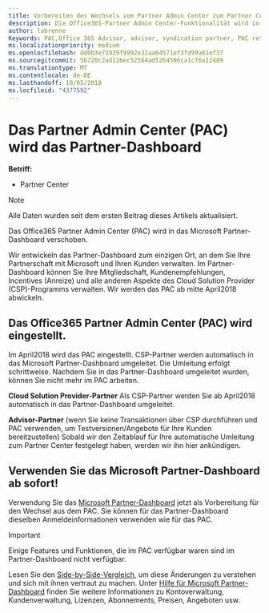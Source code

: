 ```yaml
---
title: Vorbereiten des Wechsels vom Partner Admin Center zum Partner Center | Partner Center
description: Die Office365-Partner Admin Center-Funktionalität wird in das Partner Center verschoben.
author: labrenne
Keywords: PAC,Office 365 Advisor, advisor, syndication partner, PAC retire, PAC retiring
ms.localizationpriority: medium
ms.openlocfilehash: dd0b3e73939f9992e32aa64571ef3fd99a61ef37
ms.sourcegitcommit: 5b720c2ad126ec52564ad5264596ca1cf6a12489
ms.translationtype: MT
ms.contentlocale: de-DE
ms.lasthandoff: 10/05/2018
ms.locfileid: "4377592"
---
```

# <a name="partner-admin-center-is-moving-to-the-partner-dashboard"></a>Das Partner Admin Center (PAC) wird das Partner-Dashboard

**Betriff:**

-  Partner Center

> [!NOTE]  
>  Alle Daten wurden seit dem ersten Beitrag dieses Artikels aktualisiert.

Das Office365 Partner Admin Center (PAC) wird in das Microsoft Partner-Dashboard verschoben.

Wir entwickeln das Partner-Dashboard zum einzigen Ort, an dem Sie Ihre Partnerschaft mit Microsoft und Ihren Kunden verwalten. Im Partner-Dashboard können Sie Ihre Mitgliedschaft, Kundenempfehlungen, Incentives (Anreize) und alle anderen Aspekte des Cloud Solution Provider (CSP)-Programms verwalten. Wir werden das PAC ab mitte April2018 abwickeln.

## <a name="the-office-365-partner-admin-center-pac-will-be-retired"></a>Das Office365 Partner Admin Center (PAC) wird eingestellt.

Im April2018 wird das PAC eingestellt. CSP-Partner werden automatisch in das Microsoft Partner-Dashboard umgeleitet. Die Umleitung erfolgt schrittweise. Nachdem Sie in das Partner-Dashboard umgeleitet wurden, können Sie nicht mehr im PAC arbeiten. 

**Cloud Solution Provider-Partner** Als CSP-Partner werden Sie ab April2018 automatisch in das Partner-Dashboard umgeleitet. 

**Advisor-Partner** (wenn Sie keine Transaktionen über CSP durchführen und PAC verwenden, um Testversionen/Angebote für Ihre Kunden bereitzustellen) Sobald wir den Zeitablauf für Ihre automatische Umleitung zum Partner Center festgelegt haben, werden wir ihn hier ankündigen. 


## <a name="start-using-the-microsoft-partner-dashboard-now"></a>Verwenden Sie das Microsoft Partner-Dashboard ab sofort!

Verwendung Sie das [Microsoft Partner-Dashboard](https://partnercenter.microsoft.com/)  jetzt als Vorbereitung für den Wechsel aus dem PAC.  Sie können für das Partner-Dashboard dieselben Anmeldeinformationen verwenden wie für das PAC. 

> [!IMPORTANT]  
> Einige Features und Funktionen, die im PAC verfügbar waren sind im Partner-Dashboard nicht verfügbar.

 Lesen Sie den [Side-by-Side-Vergleich](moving-from-pac-to-pc.md), um diese Änderungen zu verstehen und sich mit ihnen vertraut zu machen.  Unter [Hilfe für Microsoft Partner-Dashboard](https://partnercenter.microsoft.com/partner/help) finden Sie weitere Informationen zu Kontoverwaltung, Kundenverwaltung, Lizenzen, Abonnements, Preisen, Angeboten usw.

 